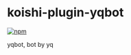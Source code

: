 # koishi-plugin-yqbot

[![npm](https://img.shields.io/npm/v/koishi-plugin-yqbot?style=flat-square)](https://www.npmjs.com/package/koishi-plugin-yqbot)

yqbot, bot by yq
